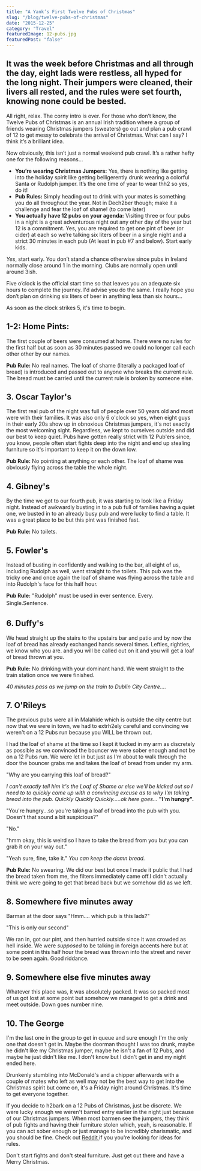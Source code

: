 ```yaml
---
title: "A Yank’s First Twelve Pubs of Christmas"
slug: "/blog/twelve-pubs-of-christmas"
date: "2015-12-25"
category: "Travel"
featuredImage: 12-pubs.jpg
featuredPost: "false"
---
```

<h2>It was the week before Christmas and all through the day, eight lads were restless, all hyped for the long night. Their jumpers were cleaned, their livers all rested, and the rules were set fourth, knowing none could be bested.</h2>

All right, relax. The corny intro is over. For those who don’t know, the Twelve Pubs of Christmas is an annual Irish tradition where a group of friends wearing Christmas jumpers (sweaters) go out and plan a pub crawl of 12 to get messy to celebrate the arrival of Christmas. What can I say? I think it’s a brilliant idea.

Now obviously, this isn’t just a normal weekend pub crawl. It’s a rather hefty one for the following reasons…
<ul>
 	<li><strong>You’re wearing Christmas Jumpers:</strong> Yes, there is nothing like getting into the holiday spirit like getting belligerently drunk wearing a colorful Santa or Rudolph jumper. It’s the one time of year to wear thh2 so yes, do it!</li>
 	<li><strong>Pub Rules: </strong>Simply heading out to drink with your mates is something you do all throughout the year. Not in Dech2ber though; make it a challenge and fear the loaf of shame! (to come later)</li>
 	<li><strong>You actually have 12 pubs on your agenda:</strong> Visiting three or four pubs in a night is a great adventurous night out any other day of the year but 12 is a commitment. Yes, you are required to get one pint of beer (or cider) at each so we’re talking six liters of beer in a single night and a strict 30 minutes in each pub (At least in pub #7 and below). Start early kids.</li>
</ul>

<em>Yes</em>, start early. You don’t stand a chance otherwise since pubs in Ireland normally close around 1 in the morning. Clubs are normally open until around 3ish.

Five o’clock is the official start time so that leaves you an adequate six hours to complete the journey. I'd advise you do the same. I really hope you don’t plan on drinking six liters of beer in anything less than six hours…

As soon as the clock strikes 5, it's time to begin.

<h2>1-2: Home Pints:</h2>

The first couple of beers were consumed at home. There were no rules for the first half but as soon as 30 minutes passed we could no longer call each other other by our names. 

<strong>Pub Rule:</strong> No real names. The loaf of shame (literally a packaged loaf of bread) is introduced and passed out to anyone who breaks the current rule. The bread must be carried until the current rule is broken by someone else.

<h2>3. Oscar Taylor's</h2>

The first real pub of the night was full of people over 50 years old and most were with their families. It was also only 6 o'clock so yes, when eight guys in their early 20s show up in obnoxious Christmas jumpers, it's not exactly the most welcoming sight. Regardless, we kept to ourselves outside and did our best to keep quiet. Pubs have gotten really strict with 12 Pub'ers since, you know, people often start fights deep into the night and end up stealing furniture so it's important to keep it on the down low. 

<strong>Pub Rule:</strong> No pointing at anything or each other. The loaf of shame was obviously flying across the table the whole night.

<h2>4. Gibney's</h2>

By the time we got to our fourth pub, it was starting to look like a Friday night. Instead of awkwardly busting in to a pub full of families having a quiet one, we busted in to an already busy pub and were lucky to find a table. It was a great place to be but this pint was finished fast. 

<strong>Pub Rule:</strong> No toilets.

<h2>5. Fowler's</h2>

Instead of busting in confidently and walking to the bar, all eight of us, including Rudolph as well, went straight to the toilets. This pub was the tricky one and once again the loaf of shame was flying across the table and into Rudolph's face for this half hour. 

<strong>Pub Rule:</strong> "Rudolph" must be used in ever sentence. Every. Single.<span style="line-height:1.7;">Sentence.</span>

<h2>6. Duffy's</h2>

We head straight up the stairs to the upstairs bar and patio and by now the loaf of bread has already exchanged hands several times. Lefties, righties, we know who you are. and you will be called out on it and you will get a loaf of bread thrown at you. 

<strong>Pub Rule:</strong> No drinking with your dominant hand. We went straight to the train station once we were finished.

<em>40 minutes pass as we jump on the train to Dublin City Centre....</em>

<h2>7. O'Rileys</h2>

The previous pubs were all in Malahide which is outside the city centre but now that we were in town, we had to extrh2ely careful and convincing we weren't on a 12 Pubs run because you WILL be thrown out.

I had the loaf of shame at the time so I kept it tucked in my arm as discretely as possible as we convinced the bouncer we were sober enough and not be on a 12 Pubs run. We were let in but just as I'm about to walk through the door the bouncer grabs me and takes the loaf of bread from under my arm.

"Why are you carrying this loaf of bread?"

*I can't exactly tell him it's the Loaf of Shame or else we'll be kicked out so I need to to quickly come up with a convincing excuse as to why I'm taking bread into the pub. Quickly Quickly Quickly.....ok here goes...*
<strong>"I'm hungry".</strong>

"You're hungry...so you're taking a loaf of bread into the pub with you. Doesn't that sound a bit suspicious?"

"No."

"hmm okay, this is weird so I have to take the bread from you but you can grab it on your way out."

"Yeah sure, fine, take it." *You can keep the damn bread.*


<strong>Pub Rule:</strong> No swearing. We did our best but once I made it public that I had the bread taken from me, the filters immediately came off.I didn't actually think we were going to get that bread back but we somehow did as we left.

<h2>8. Somewhere five minutes away</h2>

Barman at the door says "Hmm.... which pub is this lads?"

"This is only our second"

We ran in, got our pint, and then hurried outside since it was crowded as hell inside. We were <em>supposed</em> to be talking in foreign accents here but at some point in this half hour the bread was thrown into the street and never to be seen again. Good riddance.

<h2>9. Somewhere else five minutes away</h2>

Whatever this place was, it was absolutely packed. It was so packed most of us got lost at some point but somehow we managed to get a drink and meet outside. Down goes number nine.

<h2>10. The George</h2>

I'm the last one in the group to get in queue and sure enough I'm the only one that doesn't get in. Maybe the doorman thought I was too drunk, maybe he didn't like my Christmas jumper, maybe he isn't a fan of 12 Pubs, and maybe he just didn't like me. I don't know but I didn't get in and my night ended here.

Drunkenly stumbling into McDonald's and a chipper afterwards with a couple of mates who left as well may not be the best way to get into the Christmas spirit but come on, it's a Friday night around Christmas. It's time to get everyone together.

If you decide to h2bark on a 12 Pubs of Christmas, just be discrete. We were lucky enough we weren't barred entry earlier in the night just because of our Christmas jumpers. When most barmen see the jumpers, they think of pub fights and having their furniture stolen which, yeah, is reasonable. If you can act sober enough or just manage to be incredibly charismatic, and you should be fine. Check out <a href="https://www.reddit.com/r/ireland/comments/1rx073/what_are_some_of_your_best_rules_for_twelve_pubs/" target="_blank">Reddit </a>if you you're looking for ideas for rules.

Don't start fights and don't steal furniture. Just get out there and have a Merry Christmas.